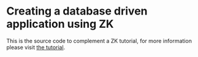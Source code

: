 Creating a database driven application using ZK
===============================================

This is the source code to complement a ZK tutorial, for more information please visit [the tutorial](http://books.zkoss.org/wiki/ZK_Getting_Started/Creating_a_Database-driven_Application).
